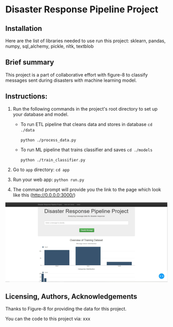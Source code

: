 # Disaster Response Pipeline Project
## Installation <a name="installation"></a>
Here are the list of libraries needed to use run this project:
sklearn, pandas, numpy, sql_alchemy, pickle, nltk, textblob

## Brief summary<a name="motivation"></a>
This project is a part of collaborative effort with figure-8 to classify messages sent during disasters with machine learning model.


## Instructions:
1. Run the following commands in the project's root directory to set up your database and model.

    - To run ETL pipeline that cleans data and stores in database
        `cd ./data`
        
        `python ./process_data.py`
    - To run ML pipeline that trains classifier and saves
        `cd ./models`
        
        `python ./train_classifier.py`

2. Go to `app` directory: `cd app`

3. Run your web app: `python run.py`

4. The command prompt will provide you the link to the page which look like this (http://0.0.0.0:3000/)

<img src='Page_pic.jfif'></img>

## Licensing, Authors, Acknowledgements
Thanks to Figure-8 for providing the data for this project.


You can the code to this project via: xxx
